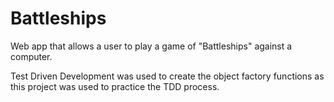 # Battleships

Web app that allows a user to play a game of "Battleships" against a computer.

Test Driven Development was used to create the object factory functions as this project was used to practice the TDD process.
